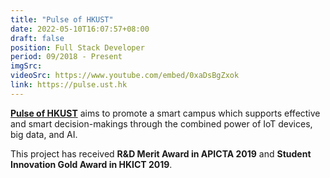 ```yaml
---
title: "Pulse of HKUST"
date: 2022-05-10T16:07:57+08:00
draft: false
position: Full Stack Developer
period: 09/2018 - Present
imgSrc:
videoSrc: https://www.youtube.com/embed/0xaDsBgZxok
link: https://pulse.ust.hk
---
```


[**Pulse of HKUST**](https://pulse.ust.hk) aims to promote a smart campus which supports effective and smart decision-makings through the combined power of IoT devices, big data, and AI. 
<!-- We build different dashboard and data visualization display, such as large screen display, web app, and dedicated websites for students and school managers to use.  -->
This project has received **R&D Merit Award in APICTA 2019** and **Student Innovation Gold Award in HKICT 2019**.
